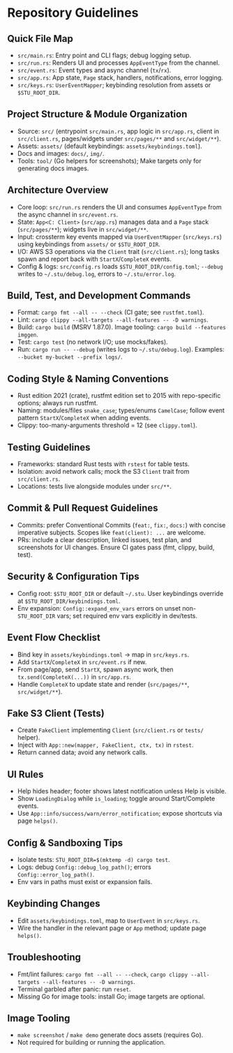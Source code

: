 # Repository Guidelines

## Quick File Map
- `src/main.rs`: Entry point and CLI flags; debug logging setup.
- `src/run.rs`: Renders UI and processes `AppEventType` from the channel.
- `src/event.rs`: Event types and async channel (`tx`/`rx`).
- `src/app.rs`: App state, `Page` stack, handlers, notifications, error logging.
- `src/keys.rs`: `UserEventMapper`; keybinding resolution from assets or `$STU_ROOT_DIR`.

## Project Structure & Module Organization
- Source: `src/` (entrypoint `src/main.rs`, app logic in `src/app.rs`, client in `src/client.rs`, pages/widgets under `src/pages/**` and `src/widget/**`).
- Assets: `assets/` (default keybindings: `assets/keybindings.toml`).
- Docs and images: `docs/`, `img/`.
- Tools: `tool/` (Go helpers for screenshots); Make targets only for generating docs images.

## Architecture Overview
- Core loop: `src/run.rs` renders the UI and consumes `AppEventType` from the async channel in `src/event.rs`.
- State: `App<C: Client>` (`src/app.rs`) manages data and a `Page` stack (`src/pages/**`); widgets live in `src/widget/**`.
- Input: crossterm key events mapped via `UserEventMapper` (`src/keys.rs`) using keybindings from `assets/` or `$STU_ROOT_DIR`.
- I/O: AWS S3 operations via the `Client` trait (`src/client.rs`); long tasks spawn and report back with `StartX`/`CompleteX` events.
- Config & logs: `src/config.rs` loads `$STU_ROOT_DIR/config.toml`; `--debug` writes to `~/.stu/debug.log`, errors to `~/.stu/error.log`.

## Build, Test, and Development Commands
- Format: `cargo fmt --all -- --check` (CI gate; see `rustfmt.toml`).
- Lint: `cargo clippy --all-targets --all-features -- -D warnings`.
- Build: `cargo build` (MSRV 1.87.0). Image tooling: `cargo build --features imggen`.
- Test: `cargo test` (no network I/O; use mocks/fakes).
- Run: `cargo run -- --debug` (writes logs to `~/.stu/debug.log`). Examples: `--bucket my-bucket --prefix logs/`.

## Coding Style & Naming Conventions
- Rust edition 2021 (crate), rustfmt edition set to 2015 with repo-specific options; always run rustfmt.
- Naming: modules/files `snake_case`; types/enums `CamelCase`; follow event pattern `StartX`/`CompleteX` when adding events.
- Clippy: too-many-arguments threshold = 12 (see `clippy.toml`).

## Testing Guidelines
- Frameworks: standard Rust tests with `rstest` for table tests.
- Isolation: avoid network calls; mock the S3 `Client` trait from `src/client.rs`.
- Locations: tests live alongside modules under `src/**`.

## Commit & Pull Request Guidelines
- Commits: prefer Conventional Commits (`feat:`, `fix:`, `docs:`) with concise imperative subjects. Scopes like `feat(client): ...` are welcome.
- PRs: include a clear description, linked issues, test plan, and screenshots for UI changes. Ensure CI gates pass (fmt, clippy, build, test).

## Security & Configuration Tips
- Config root: `$STU_ROOT_DIR` or default `~/.stu`. User keybindings override at `$STU_ROOT_DIR/keybindings.toml`.
- Env expansion: `Config::expand_env_vars` errors on unset non-`STU_ROOT_DIR` vars; set required env vars explicitly in dev/tests.

## Event Flow Checklist
- Bind key in `assets/keybindings.toml` → map in `src/keys.rs`.
- Add `StartX`/`CompleteX` in `src/event.rs` if new.
- From page/app, send `StartX`, spawn async work, then `tx.send(CompleteX(...))` in `src/app.rs`.
- Handle `CompleteX` to update state and render (`src/pages/**`, `src/widget/**`).

## Fake S3 Client (Tests)
- Create `FakeClient` implementing `Client` (`src/client.rs` or `tests/` helper).
- Inject with `App::new(mapper, FakeClient, ctx, tx)` in `rstest`.
- Return canned data; avoid any network calls.

## UI Rules
- Help hides header; footer shows latest notification unless Help is visible.
- Show `LoadingDialog` while `is_loading`; toggle around Start/Complete events.
- Use `App::info/success/warn/error_notification`; expose shortcuts via page `helps()`.

## Config & Sandboxing Tips
- Isolate tests: `STU_ROOT_DIR=$(mktemp -d) cargo test`.
- Logs: debug `Config::debug_log_path()`; errors `Config::error_log_path()`.
- Env vars in paths must exist or expansion fails.

## Keybinding Changes
- Edit `assets/keybindings.toml`, map to `UserEvent` in `src/keys.rs`.
- Wire the handler in the relevant page or `App` method; update page `helps()`.

## Troubleshooting
- Fmt/lint failures: `cargo fmt --all -- --check`, `cargo clippy --all-targets --all-features -- -D warnings`.
- Terminal garbled after panic: run `reset`.
- Missing Go for image tools: install Go; image targets are optional.

## Image Tooling
- `make screenshot` / `make demo` generate docs assets (requires Go).
- Not required for building or running the application.
